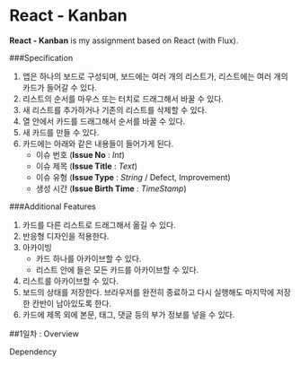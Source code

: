 # React - Kanban
**React - Kanban** is my assignment based on React (with Flux).

###Specification
1. 앱은 하나의 보드로 구성되며, 보드에는 여러 개의 리스트가, 리스트에는 여러 개의 카드가 들어갈 수 있다.
3. 리스트의 순서를 마우스 또는 터치로 드래그해서 바꿀 수 있다.
4. 새 리스트를 추가하거나 기존의 리스트를 삭제할 수 있다.
5. 열 안에서 카드를 드래그해서 순서를 바꿀 수 있다.
6. 새 카드를 만들 수 있다.
7. 카드에는 아래와 같은 내용들이 들어가게 된다.	- 이슈 번호 (**Issue No** : *Int*)	- 이슈 제목 (**Issue Title** : *Text*)
	- 이슈 유형 (**Issue Type** : *String* / Defect, Improvement)
	- 생성 시간 (**Issue Birth Time** : *TimeStamp*)

###Additional Features
1. 카드를 다른 리스트로 드래그해서 옮길 수 있다.
2. 반응형 디자인을 적용한다.
3. 아카이빙
	- 카드 하나를 아카이브할 수 있다.
	- 리스트 안에 들은 모든 카드를 아카이브할 수 있다.
4. 리스트를 아카이브할 수 있다.
5. 보드의 상태를 저장한다. 브라우저를 완전히 종료하고 다시 실행해도 마지막에 저장한 칸반이 남아있도록 한다.
6. 카드에 제목 외에 본문, 태그, 댓글 등의 부가 정보를 넣을 수 있다.



##1일차 : Overview


Dependency

